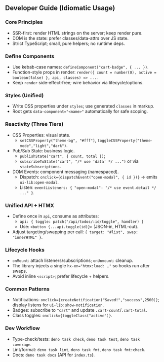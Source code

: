 ## Developer Guide (Idiomatic Usage)

### Core Principles

- SSR-first: render HTML strings on the server; keep render pure.
- DOM is the state: prefer classes/data-attrs over JS state.
- Strict TypeScript; small, pure helpers; no runtime deps.

### Define Components

- Use kebab-case names: `defineComponent("cart-badge", { ... })`.
- Function-style props in render:
  `render({ count = number(0), active = boolean(false) }, api, classes) => ...`.
- Keep `render` side‑effect‑free; wire behavior via lifecycle/options.

### Styles (Unified)

- Write CSS properties under `styles`; use generated `classes` in markup.
- Root gets `data-component="<name>"` automatically for safe scoping.

### Reactivity (Three Tiers)

- CSS Properties: visual state.
  - `setCSSProperty("theme-bg", "#fff")`,
    `toggleCSSProperty("theme-mode","light","dark")`.
- Pub/Sub State: business logic.
  - `publishState("cart", { count, total })`;
  - `subscribeToState("cart", "/* use 'data' */ ...")` or via
    `stateSubscriptions`.
- DOM Events: component messaging (namespaced).
  - Dispatch: `onclick={dispatchEvent("open-modal", { id })}` → emits
    `ui-lib:open-modal`.
  - Listen: `eventListeners: { "open-modal": "/* use event.detail */ ..." }`.

### Unified API + HTMX

- Define once in `api`, consume as attributes:
  - `api: { toggle: patch("/api/todos/:id/toggle", handler) }`
  - Use: `<button {...api.toggle(id)}>` (JSON-in, HTML-out).
- Adjust targeting/swapping per call: `{ target: "#list", swap: "innerHTML" }`.

### Lifecycle Hooks

- `onMount`: attach listeners/subscriptions; `onUnmount`: cleanup.
- The library injects a single `hx-on="htmx:load: …"` so hooks run after swaps.
- Avoid inline `<script>`; prefer lifecycle + helpers.

### Common Patterns

- Notifications: `onclick={createNotification("Saved!","success",2500)}`;
  display listens for `ui-lib:show-notification`.
- Badges: subscribe to `"cart"` and update `.cart-count`/`.cart-total`.
- Class toggles: `onclick={toggleClass("active")}`.

### Dev Workflow

- Type-check/tests: `deno task check`, `deno task test`, `deno task coverage`.
- Lint/format: `deno task lint`, `deno task fmt`, `deno task fmt:check`.
- Docs: `deno task docs` (API for `index.ts`).
